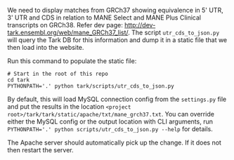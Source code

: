 We need to display matches from GRCh37 showing equivalence in 5' UTR, 3' UTR and CDS in relation to MANE Select and 
MANE Plus Clinical transcripts on GRCh38. Refer dev page: http://dev-tark.ensembl.org/web/mane_GRCh37_list/.
The script `utr_cds_to_json.py` will query the Tark DB for this information and dump it in a static file that we then 
load into the website.

Run this command to populate the static file:

```
# Start in the root of this repo
cd tark
PYTHONPATH='.' python tark/scripts/utr_cds_to_json.py
```

By default, this will load MySQL connection config from the `settings.py` file and put the results in the location 
`<project root>/tark/tark/static/apache/txt/mane_grch37.txt`.  You can override either the MySQL config or the output 
location with CLI arguments, run `PYTHONPATH='.' python scripts/utr_cds_to_json.py --help` for details.

The Apache server should automatically pick up the change.  If it does not then restart the server.